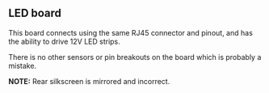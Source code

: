## LED board ##

This board connects using the same RJ45 connector and pinout, and has the ability to drive 12V LED strips. 

There is no other sensors or pin breakouts on the board which is probably a mistake.

**NOTE:** Rear silkscreen is mirrored and incorrect.